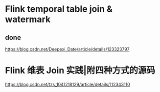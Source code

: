 # Flink temporal table join & watermark
## done
https://blog.csdn.net/Deepexi_Date/article/details/123323797 

# Flink 维表 Join 实践|附四种方式的源码
https://blog.csdn.net/tzs_1041218129/article/details/112343110